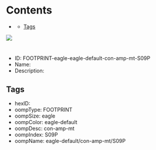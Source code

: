 



Contents
========

* [](#)
	* [Tags](#tags)
  
![][im]
# 

- ID: FOOTPRINT-eagle-eagle-default-con-amp-mt-S09P
- Name: 
- Description: 

## Tags

- hexID: 
- oompType: FOOTPRINT
- oompSize: eagle
- oompColor: eagle-default
- oompDesc: con-amp-mt
- oompIndex: S09P
- oompName: eagle-default/con-amp-mt/S09P



[im]: image.png
